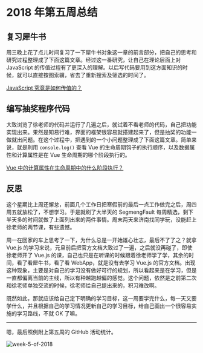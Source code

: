 # 2018 年第五周总结

## 复习犀牛书

周三晚上花了点儿时间复习了一下犀牛书对象这一章的前言部分，把自己的思考和研究过程整理成了下面这篇文章。经过这一番研究，让自己在理论层面上对 JavaScript 的传值过程有了更深入的理解。以后写代码要用到这方面知识的时候，就可以直接按图索骥，省去了重新搜索及筛选的时间了。

[JavaScript 究竟是如何传值的？](http://xugaoyang.com/post/5a72d88c2e44aa2601bddef5)

## 编写抽奖程序代码

大致浏览了徐老师的代码并运行了几遍之后，就试着不看老师的代码，自己把功能实现出来。果然是知易行难，界面的框架很容易就搭建起来了，但是抽奖的功能一做就出问题。在这个过程中，把遇到的一个小问题整理成了下面这篇文章。简单来说，就是利用 `console.log()` 查看 Vue 的生命周期钩子的执行顺序，以及数据属性和计算属性是在 Vue 生命周期的哪个阶段执行的。

[Vue 中的计算属性在生命周期中的什么阶段执行？](http://xugaoyang.com/post/5a73cfb93b052551c566befc)

## 反思

这个星期比上周还懈怠，前面几个工作日把寒假前的最后一点工作做完之后，周四周五就放松了，不想学习。于是就刷了大半天的 SegmengFault 每周精选，剩下半天多的时间就做了上面列出来的两件事情。周末两天来济南找同学玩，没能赶上徐老师的两节课，有些遗憾。

周一在回家的车上思考了一下，为什么总是一开始雄心壮志，最后不了了之？就拿 Vue.js 的学习来说，元旦前后把官方文档大致过了一遍，之后就没再碰了，即使徐老师开了 Vue.js 的课，自己也只是在听课的时候跟着徐老师学了学，其余的时间，看了看犀牛书，看了看 WebApp，就是没有去学习 Vue.js 的官方文档。出现这种现象，主要是对自己的学习没有做好可行的规划，所以看起来是在学习，但是一直都偏离当前的主线，所以有种越跑越偏的感觉。这个问题，依然是之前第二次和徐老师单独交流的时候，徐老师给自己提出来的，积习难改啊。

既然如此，那就应该给自己定下明确的学习目标，这一周要学完什么，每一天又要学什么，并且根据自己的学习情况更新自己的学习目标，给自己画出一个很容易实施的学习路线，不就 OK 了嘛。

---

嗯，最后照例附上第五周的 GitHub 活动统计。

![week-5-of-2018](http://owve9bvtw.bkt.clouddn.com/FsAbnB8nLD7oGwkXIj8pHEsulePa)
